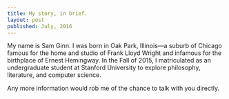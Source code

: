 ```yaml
---
title: My story, in brief.
layout: post
published: July, 2016
---
```


My name is Sam Ginn. I was born in Oak Park, Illinois&mdash;a suburb of Chicago famous for the home and studio of Frank Lloyd Wright and infamous for the birthplace of Ernest Hemingway. In the Fall of 2015, I matriculated as an undergraduate student at Stanford University to explore philosophy, literature, and computer science.

Any more information would rob me of the chance to talk with you directly.
